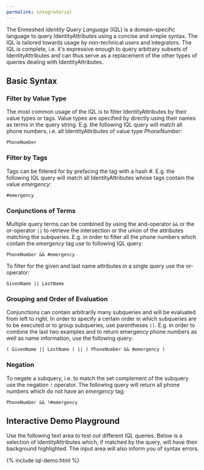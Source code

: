 ```yaml
---
permalink: integrate/iql
---
```


The Enmeshed _Identity Query Language_ (IQL) is a domain-specific language to query IdentityAttributes using a concise and simple syntax. The IQL is tailored towards usage by non-technical users and integrators. The IQL is complete, i.e. it's expressive enough to query arbitrary subsets of IdentityAttributes and can thus serve as a replacement of the other types of queries dealing with IdentityAttributes.

## Basic Syntax

### Filter by Value Type

The most common usage of the IQL is to filter IdentityAttributes by their value types or tags. Value types are specified by directly using their names as terms in the query string. E.g. the following IQL query will match all phone numbers, i.e. all IdentityAttributes of value type _PhoneNumber_:

```
PhoneNumber
```

### Filter by Tags

Tags can be filtered for by prefacing the tag with a hash _#_. E.g. the following IQL query will match all IdentityAttributes whose tags contain the value _emergency_:

```
#emergency
```

### Conjunctions of Terms

Multiple query terms can be combined by using the and-operator `&&` or the or-operator `||` to retrieve the intersection or the union of the attributes matching the subqueries. E.g. in order to filter all the phone numbers which contain the _emergency_ tag use to following IQL query:

```
PhoneNumber && #emergency
```

To filter for the given and last name attributes in a single query use the or-operator:

```
GivenName || LastName
```

### Grouping and Order of Evaluation

Conjunctions can contain arbitrarily many subqueries and will be evaluated from left to right. In order to specify a certain order in which subqueries are to be executed or to group subqueries, use parentheses `()`. E.g. in order to combine the last two examples and to return emergency phone numbers as well as name information, use the following query:

```
( GivenName || LastName ) || ( PhoneNumber && #emergency )
```

### Negation

To negate a subquery, i.e. to match the set complement of the subquery use the negation `!` operator. The following query will return all phone numbers which do not have an _emergency_ tag:

```
PhoneNumber && !#emergency
```

## Interactive Demo Playground

Use the following text area to test out different IQL queries. Below is a selection of IdentityAttributes which, if matched by the query, will have their background highlighted. The input area will also inform you of syntax errors.

{% include iql-demo.html %}
